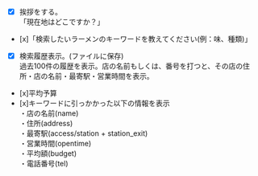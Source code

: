 - [x] 挨拶をする。  
    「現在地はどこですか？」  
- [x]「検索したいラーメンのキーワードを教えてください(例：味、種類)」
- [x] 検索履歴表示。(ファイルに保存)  
    過去100件の履歴を表示。店の名前もしくは、番号を打つと、その店の住所・店の名前・最寄駅・営業時間を表示。  
- [x]平均予算
- [x]キーワードに引っかかった以下の情報を表示  
    ・店の名前(name)  
    ・住所(address)  
    ・最寄駅(access/station + station_exit)  
    ・営業時間(opentime)  
    ・平均額(budget)  
    ・電話番号(tel)  

